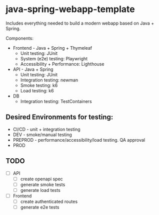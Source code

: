 # java-spring-webapp-template

Includes everything needed to build a modern webapp based on Java + Spring.

Components:

- Frontend - Java + Spring + Thymeleaf
  - Unit testing: JUnit
  - System (e2e) testing: Playwright
  - Accessibility + Performance: Lighthouse
- API - Java + Spring
  - Unit testing: JUnit
  - Integration testing: newman
  - Smoke testing: k6
  - Load testing: k6
- DB
  - Integration testing: TestContainers

## Desired Environments for testing:

- CI/CD - unit + integration testing
- DEV - smoke/manual testing
- PREPROD - performance/accessibility/load testing. QA approval
- PROD

## TODO

- [ ] API
  - [ ] create openapi spec
  - [ ] generate smoke tests
  - [ ] generate load tests
- [ ] Frontend
  - [ ] create authenticated routes
  - [ ] generate e2e tests
